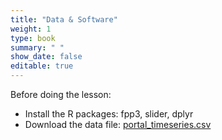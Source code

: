 ```yaml
---
title: "Data & Software"
weight: 1
type: book
summary: " "
show_date: false
editable: true
---
```

Before doing the lesson: 
* Install the R packages: fpp3, slider, dplyr
* Download the data file: [portal_timeseries.csv](/data/portal_timeseries.csv)

